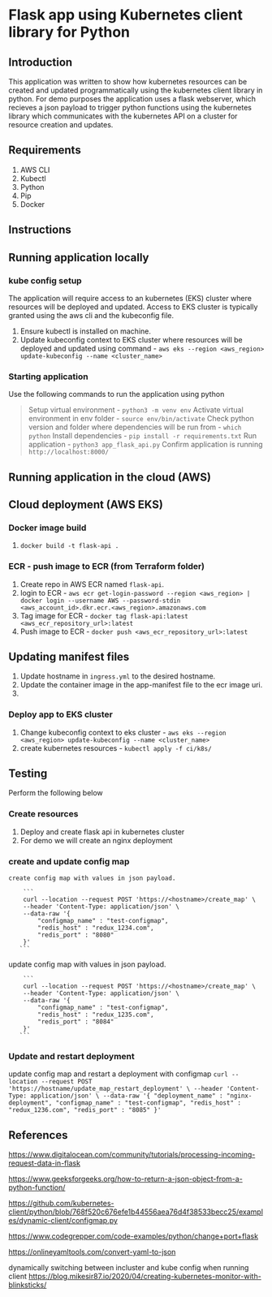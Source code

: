 # Flask app using Kubernetes client library for Python

## Introduction
This application was written to show how kubernetes resources can be created and updated programmatically using the kubernetes client library in python. For demo purposes the application uses a flask webserver, which recieves a json payload to trigger python functions using the kubernetes library which communicates with the kubernetes API on a cluster for resource creation and updates.


## Requirements
1. AWS CLI
2. Kubectl
3. Python
4. Pip
5. Docker


## Instructions

## Running application locally

### kube config setup
The application will require access to an kubernetes (EKS) cluster where resources will be deployed and updated. Access to EKS cluster is typically granted using the aws cli and the kubeconfig file. 

1. Ensure kubectl is installed on machine.
2. Update kubeconfig context to EKS cluster where resources will be deployed and updated using command - `aws eks --region <aws_region> update-kubeconfig --name <cluster_name>`

### Starting application 
Use the following commands to run the application using python

> Setup virtual environment - `python3 -m venv env`
> Activate virtual environment in env folder - `source env/bin/activate`
> Check python version and folder where dependencies will be run from - `which python`
> Install dependencies - `pip install -r requirements.txt`
> Run application - `python3 app_flask_api.py`
> Confirm application is running `http://localhost:8000/`


## Running application in the cloud (AWS)

## Cloud deployment (AWS EKS)

### Docker image build
1. `docker build -t flask-api .`

### ECR - push image to ECR (from Terraform folder)
1. Create repo in AWS ECR named `flask-api`.
2. login to ECR - `aws ecr get-login-password --region <aws_region> | docker login --username AWS --password-stdin <aws_account_id>.dkr.ecr.<aws_region>.amazonaws.com`
3. Tag image for ECR - `docker tag flask-api:latest <aws_ecr_repository_url>:latest`
4. Push image to ECR - `docker push <aws_ecr_repository_url>:latest`

## Updating manifest files
1. Update hostname in `ingress.yml` to the desired hostname.
2. Update the container image in the app-manifest file to the ecr image uri.
3. 

### Deploy app to EKS cluster 
1. Change kubeconfig context to eks cluster - `aws eks --region <aws_region> update-kubeconfig --name <cluster_name>`
2. create kubernetes resources - `kubectl apply -f ci/k8s/`


## Testing
Perform the following below 

### Create resources
1. Deploy and create flask api in kubernetes cluster 
2. For demo we will create an nginx deployment 

### create and update config map
    create config map with values in json payload.
   
        ```
        curl --location --request POST 'https://<hostname>/create_map' \
        --header 'Content-Type: application/json' \
        --data-raw '{
            "configmap_name" : "test-configmap",
            "redis_host" : "redux_1234.com",
            "redis_port" : "8080"
        }'
       ```
    
   update config map with values in json payload.
   
        ```
        curl --location --request POST 'https://<hostname>/create_map' \
        --header 'Content-Type: application/json' \
        --data-raw '{
            "configmap_name" : "test-configmap",
            "redis_host" : "redux_1235.com",
            "redis_port" : "8084"
        }'
       ```

### Update and restart deployment
   update config map and restart a deployment with configmap
        ```
        curl --location --request POST 'https://hostname/update_map_restart_deployment' \
        --header 'Content-Type: application/json' \
        --data-raw '{
            "deployment_name" : "nginx-deployment",
            "configmap_name" : "test-configmap",
            "redis_host" : "redux_1236.com",
            "redis_port" : "8085"
        }'
       ```


## References
https://www.digitalocean.com/community/tutorials/processing-incoming-request-data-in-flask

https://www.geeksforgeeks.org/how-to-return-a-json-object-from-a-python-function/

https://github.com/kubernetes-client/python/blob/768f520c676efe1b44556aea76d4f38533becc25/examples/dynamic-client/configmap.py


https://www.codegrepper.com/code-examples/python/change+port+flask

https://onlineyamltools.com/convert-yaml-to-json

dynamically switching between incluster and kube config when running client
https://blog.mikesir87.io/2020/04/creating-kubernetes-monitor-with-blinksticks/